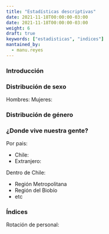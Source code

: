 ```yaml
---
title: "Estadísticas descriptivas"
date: 2021-11-18T00:00:00-03:00
date: 2021-11-18T00:00:00-03:00
weight: 6
draft: true
keywords: ["estadisticas", "indices"]
mantained_by:
  - manu.reyes
---
```


### Introducción

### Distribución de sexo

Hombres:
Mujeres:

### Distribución de género

### ¿Donde vive nuestra gente?

Por pais:

-   Chile:
-   Extranjero:

Dentro de Chile:

-   Región Metropolitana
-   Región del Biobío
-   etc

### Índices

Rotación de personal:
